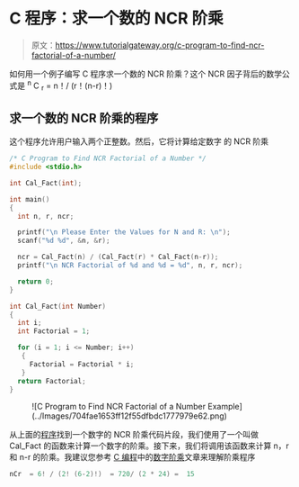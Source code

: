 # C 程序：求一个数的 NCR 阶乘

> 原文：<https://www.tutorialgateway.org/c-program-to-find-ncr-factorial-of-a-number/>

如何用一个例子编写 C 程序求一个数的 NCR 阶乘？这个 NCR 因子背后的数学公式是 <sup>n</sup> C <sub>r</sub> = n！/ (r！(n-r)！)

## 求一个数的 NCR 阶乘的程序

这个程序允许用户输入两个正整数。然后，它将计算给定数字 的 NCR 阶乘

```c
/* C Program to Find NCR Factorial of a Number */
#include <stdio.h>

int Cal_Fact(int);  

int main()
{
  int n, r, ncr; 

  printf("\n Please Enter the Values for N and R: \n");
  scanf("%d %d", &n, &r);

  ncr = Cal_Fact(n) / (Cal_Fact(r) * Cal_Fact(n-r));
  printf("\n NCR Factorial of %d and %d = %d", n, r, ncr);

  return 0;
}

int Cal_Fact(int Number)
{ 
  int i; 
  int Factorial = 1;

  for (i = 1; i <= Number; i++)
   {
     Factorial = Factorial * i;
   }
  return Factorial;
}
```

<figure class="wp-block-image">![C Program to Find NCR Factorial of a Number Example](../Images/704fae1653ff12f55dfbdc1777979e62.png)</figure>

从上面的[程序](https://www.tutorialgateway.org/c-programming-examples/)找到一个数字的 NCR 阶乘代码片段，我们使用了一个叫做 Cal_Fact 的函数来计算一个数字的阶乘。接下来，我们将调用该函数来计算 n，r 和 n-r 的阶乘。我建议您参考 [C 编程](https://www.tutorialgateway.org/c-programming/)中的[数字阶乘](https://www.tutorialgateway.org/c-program-to-find-factorial-of-a-number/)文章来理解阶乘程序

```c
nCr  = 6! / (2! (6-2)!)  = 720/ (2 * 24) =  15
```
